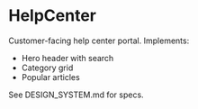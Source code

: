 # HelpCenter

Customer-facing help center portal. Implements:
- Hero header with search
- Category grid
- Popular articles

See DESIGN_SYSTEM.md for specs.
